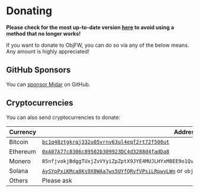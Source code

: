 Donating
========

**Please check for the most up-to-date version
[here](https://git.nil.im/ObjFW/ObjFW/src/branch/main/DONATING.md) to avoid
using a method that no longer works!**

If you want to donate to ObjFW, you can do so via any of the below means. Any
amount is highly appreciated!

GitHub Sponsors
---------------
You can [sponsor Midar](https://github.com/sponsors/Midar) on GitHub.

Cryptocurrencies
----------------

You can also send cryptocurrencies to donate:

Currency | Address
---------|---------------------------------------------------------------------------------------------------------------------------
Bitcoin  | [`bc1q48ztgkrqj332u05vrnv63ul4eqf2rt72f500ut`](https://blockchain.info/address/bc1q48ztgkrqj332u05vrnv63ul4eqf2rt72f500ut)
Ethereum | [`0xA07A77c8306c89502b309923DC4d3288d4fadDa8`](https://etherscan.io/address/0xA07A77c8306c89502b309923DC4d3288d4fadDa8)
Monero   | `85nfjvokjBdggTUxjZvVYyiZpZptX9JYE4MUJLHYxM8EE9o1QvsPbd26HkjEzbhsKWXjP3uic7LSUQPX9ppYcHmbNZM95RA`
Solana   | [`AySYpPxiKMca8Ks9X8WAa7ws5UYfQRvfVPsiLRpwyLWn`](https://explorer.solana.com/address/AySYpPxiKMca8Ks9X8WAa7ws5UYfQRvfVPsiLRpwyLWn) or `objfw.sol`
Others   | Please ask
